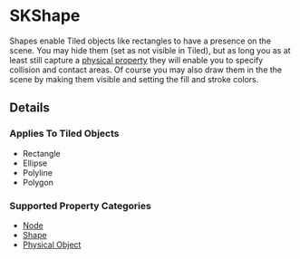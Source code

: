 #  SKShape

Shapes enable Tiled objects like rectangles to have a presence on the scene. You may hide them (set as not visible in Tiled), but as long you as at least still capture a [physical property](Properties.md#physical) they will enable you 
to specify collision and contact areas. Of course you may also draw them in the the scene by making them visible and setting the fill and stroke colors. 

## Details

### Applies To Tiled Objects
 - Rectangle
 - Ellipse
 - Polyline
 - Polygon
 
### Supported Property Categories
 - [Node](Properties.md#node)
 - [Shape](Properties.md#shape)
 - [Physical Object](Properties.md#physical)
